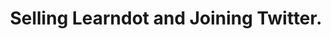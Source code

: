 ---
layout: post
title: "Selling Learndot and Joining Twitter."
summary: People, Product, and Impact. Why I'm proud and excited to be selling Learndot and joining Twitter.
alt-link: https://medium.com/@prlambert/selling-learndot-and-joining-twitter-4b39576d1b15
post-image: /images/birds.jpg
---